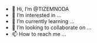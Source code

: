 - 👋 Hi, I’m @TIZEMNODA
- 👀 I’m interested in ...
- 🌱 I’m currently learning ...
- 💞️ I’m looking to collaborate on ...
- 📫 How to reach me ...

<!---
TIZEMNODA/TIZEMNODA is a ✨ special ✨ repository because its `README.md` (this file) appears on your GitHub profile.
You can click the Preview link to take a look at your changes.
--->
